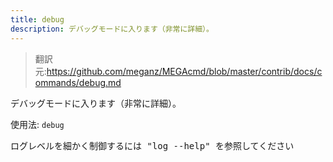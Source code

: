 ```yaml
---
title: debug
description: デバッグモードに入ります（非常に詳細）。
---
```


>翻訳元:https://github.com/meganz/MEGAcmd/blob/master/contrib/docs/commands/debug.md

デバッグモードに入ります（非常に詳細）。

使用法: `debug`
<pre>
ログレベルを細かく制御するには "log --help" を参照してください
</pre>
